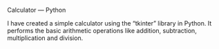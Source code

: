 Calculator — Python

I have created a simple calculator using the “tkinter” library in Python. It performs the basic arithmetic operations like addition, subtraction, multiplication and division.

